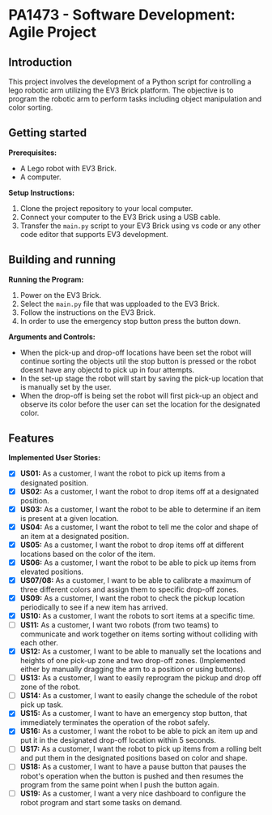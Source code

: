 # PA1473 - Software Development: Agile Project

## Introduction


This project involves the development of a Python script for controlling a lego robotic arm utilizing the EV3 Brick platform. The objective is to program the robotic arm to perform tasks including object manipulation and color sorting.

## Getting started

**Prerequisites:**
- A Lego robot with EV3 Brick.
- A computer.

**Setup Instructions:**
1. Clone the project repository to your local computer.
2. Connect your computer to the EV3 Brick using a USB cable.
3. Transfer the `main.py` script to your EV3 Brick using vs code or any other code editor that supports EV3 development.

## Building and running

**Running the Program:**
1. Power on the EV3 Brick.
2. Select the `main.py` file that was upploaded to the EV3 Brick.
3. Follow the instructions on the EV3 Brick.
4. In order to use the emergency stop button press the button down.

**Arguments and Controls:**
- When the pick-up and drop-off locations have been set the robot will continue sorting the objects util the stop button is pressed or the robot doesnt have any objectd to pick up in four attempts.
- In the set-up stage the robot will start by saving the pick-up location that is manually set by the user.
- When the drop-off is being set the robot will first pick-up an object and observe its color before the user can set the location for the designated color.

## Features

**Implemented User Stories:**
- [x] **US01:** As a customer, I want the robot to pick up items from a designated position.
- [x] **US02:** As a customer, I want the robot to drop items off at a designated position.
- [x] **US03:** As a customer, I want the robot to be able to determine if an item is present at a given location.
- [x] **US04:** As a customer, I want the robot to tell me the color and shape of an item at a designated position.
- [x] **US05:** As a customer, I want the robot to drop items off at different locations based on the color of the item.
- [x] **US06:** As a customer, I want the robot to be able to pick up items from elevated positions.
- [x] **US07/08:** As a customer, I want to be able to calibrate a maximum of three different colors and assign them to specific drop-off zones.
- [x] **US09:** As a customer, I want the robot to check the pickup location periodically to see if a new item has arrived.
- [x] **US10:** As a customer, I want the robots to sort items at a specific time.
- [ ] **US11:** As a customer, I want two robots (from two teams) to communicate and work together on items sorting without colliding with each other.
- [X] **US12:** As a customer, I want to be able to manually set the locations and heights of one pick-up zone and two drop-off zones. (Implemented either by manually dragging the arm to a position or using buttons).
- [ ] **US13:** As a customer, I want to easily reprogram the pickup and drop off zone of the robot.
- [ ] **US14:** As a customer, I want to easily change the schedule of the robot pick up task.
- [x] **US15:** As a customer, I want to have an emergency stop button, that immediately terminates the operation of the robot safely.
- [x] **US16:** As a customer, I want the robot to be able to pick an item up and put it in the designated drop-off location within 5 seconds.
- [ ] **US17:** As a customer, I want the robot to pick up items from a rolling belt and put them in the designated positions based on color and shape.
- [ ] **US18:** As a customer, I want to have a pause button that pauses the robot's operation when the button is pushed and then resumes the program from the same point when I push the button again.
- [ ] **US19:** As a customer, I want a very nice dashboard to configure the robot program and start some tasks on demand.
